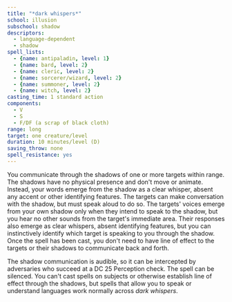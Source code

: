```yaml
---
title: "*dark whispers*"
school: illusion
subschool: shadow
descriptors:
  - language-dependent
  - shadow
spell_lists:
  - {name: antipaladin, level: 1}
  - {name: bard, level: 2}
  - {name: cleric, level: 2}
  - {name: sorcerer/wizard, level: 2}
  - {name: summoner, level: 2}
  - {name: witch, level: 2}
casting_time: 1 standard action
components:
  - V
  - S
  - F/DF (a scrap of black cloth)
range: long
target: one creature/level
duration: 10 minutes/level (D)
saving_throw: none
spell_resistance: yes
---
```


You communicate through the shadows of one or more targets within range. The shadows have no physical presence and don't move or animate. Instead, your words emerge from the shadow as a clear whisper, absent any accent or other identifying features. The targets can make conversation with the shadow, but must speak aloud to do so. The targets' voices emerge from your own shadow only when they intend to speak to the shadow, but you hear no other sounds from the target's immediate area. Their responses also emerge as clear whispers, absent identifying features, but you can instinctively identify which target is speaking to you through the shadow. Once the spell has been cast, you don't need to have line of effect to the targets or their shadows to communicate back and forth.

The shadow communication is audible, so it can be intercepted by adversaries who succeed at a DC 25 Perception check. The spell can be silenced. You can't cast spells on subjects or otherwise establish line of effect through the shadows, but spells that allow you to speak or understand languages work normally across *dark whispers*.

